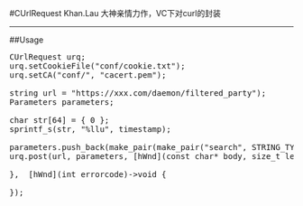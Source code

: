 #CUrlRequest
Khan.Lau 大神亲情力作，VC下对curl的封装
***
##Usage
<pre>
CUrlRequest urq;
urq.setCookieFile("conf/cookie.txt");
urq.setCA("conf/", "cacert.pem");

string url = "https://xxx.com/daemon/filtered_party");
Parameters parameters;

char str[64] = { 0 };
sprintf_s(str, "%llu", timestamp);

parameters.push_back(make_pair(make_pair("search", STRING_TYPE), str));
urq.post(url, parameters, [hWnd](const char* body, size_t len)->void {

},  [hWnd](int errorcode)->void {

});
</pre>

